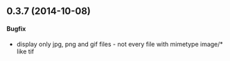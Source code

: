 ## 0.3.7 (2014-10-08)

#### Bugfix

* display only jpg, png and gif files - not every file with mimetype image/* like tif
